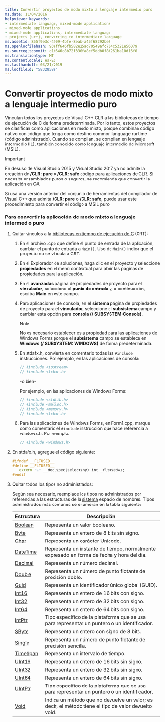 ```yaml
---
title: Convertir proyectos de modo mixto a lenguaje intermedio puro
ms.date: 11/04/2016
helpviewer_keywords:
- intermediate language, mixed-mode applications
- mixed-mode applications
- mixed-mode applications, intermediate language
- projects [C++], converting to intermediate language
ms.assetid: 855f9e3c-4f09-4bfe-8eab-a45f68292be9
ms.openlocfilehash: 93eff646fb582e25ad70549afc714c5321e56079
ms.sourcegitcommit: c1f646c8b72f330fa8cf5ddb0f8f261ba10d16f0
ms.translationtype: MT
ms.contentlocale: es-ES
ms.lasthandoff: 03/21/2019
ms.locfileid: "58328589"
---
```

# <a name="converting-projects-from-mixed-mode-to-pure-intermediate-language"></a>Convertir proyectos de modo mixto a lenguaje intermedio puro

Vinculan todos los proyectos de Visual C++ CLR a las bibliotecas de tiempo de ejecución de C de forma predeterminada. Por lo tanto, estos proyectos se clasifican como aplicaciones en modo mixto, porque combinan código nativo con código que tenga como destino common language runtime (código administrado). Cuando se compilan, se compilan en lenguaje intermedio (IL), también conocido como lenguaje intermedio de Microsoft (MSIL).

> [!IMPORTANT]
> En desuso de Visual Studio 2015 y Visual Studio 2017 ya no admite la creación de **/CLR: pure** o **/CLR: safe** código para aplicaciones de CLR. Si necesita ensamblados puros o seguros, se recomienda que convertir la aplicación en C#.

Si usa una versión anterior del conjunto de herramientas del compilador de Visual C++ que admita **/CLR: pure** o **/CLR: safe**, puede usar este procedimiento para convertir el código a MSIL puro:

### <a name="to-convert-your-mixed-mode-application-into-pure-intermediate-language"></a>Para convertir la aplicación de modo mixto a lenguaje intermedio puro

1. Quitar vínculos a la [bibliotecas en tiempo de ejecución de C](../c-runtime-library/crt-library-features.md) (CRT):

   1. En el archivo .cpp que define el punto de entrada de la aplicación, cambiar el punto de entrada a `Main()`. Uso de `Main()` indica que el proyecto no se vincula a CRT.

   2. En el Explorador de soluciones, haga clic en el proyecto y seleccione **propiedades** en el menú contextual para abrir las páginas de propiedades para la aplicación.

   3. En el **avanzadas** página de propiedades de proyecto para el **vinculador**, seleccione el **punto de entrada** y, a continuación, escriba **Main** en este campo.

   4. Para aplicaciones de consola, en el **sistema** página de propiedades de proyecto para el **vinculador**, seleccione el **subsistema** campo y cambiar esta opción para **consola (/ SUBSYSTEM:Console)**.

      > [!NOTE]
      > No es necesario establecer esta propiedad para las aplicaciones de Windows Forms porque el **subsistema** campo se establece en **Windows (/ SUBSYSTEM: WINDOWS)** de forma predeterminada.

   5. En stdafx.h, convierta en comentario todas las `#include` instrucciones. Por ejemplo, en las aplicaciones de consola:

      ```cpp
      // #include <iostream>
      // #include <tchar.h>
      ```

       -o bien-

       Por ejemplo, en las aplicaciones de Windows Forms:

      ```cpp
      // #include <stdlib.h>
      // #include <malloc.h>
      // #include <memory.h>
      // #include <tchar.h>
      ```

   6. Para las aplicaciones de Windows Forms, en Form1.cpp, marque como comentario el `#include` instrucción que hace referencia a windows.h. Por ejemplo:

      ```cpp
      // #include <windows.h>
      ```

2. En stdafx.h, agregue el código siguiente:

   ```cpp
   #ifndef __FLTUSED__
   #define __FLTUSED__
      extern "C" __declspec(selectany) int _fltused=1;
   #endif
   ```

3. Quitar todos los tipos no administrados:

   Según sea necesario, reemplace los tipos no administrados por referencias a las estructuras de la [sistema](/dotnet/api/system) espacio de nombres. Tipos administrados más comunes se enumeran en la tabla siguiente:

   |Estructura|Descripción|
   |---------------|-----------------|
   |[Boolean](/dotnet/api/system.boolean)|Representa un valor booleano.|
   |[Byte](/dotnet/api/system.byte)|Representa un entero de 8 bits sin signo.|
   |[Char](/dotnet/api/system.char)|Representa un carácter Unicode.|
   |[DateTime](/dotnet/api/system.datetime)|Representa un instante de tiempo, normalmente expresado en forma de fecha y hora del día.|
   |[Decimal](/dotnet/api/system.decimal)|Representa un número decimal.|
   |[Double](/dotnet/api/system.double)|Representa un número de punto flotante de precisión doble.|
   |[Guid](/dotnet/api/system.guid)|Representa un identificador único global (GUID).|
   |[Int16](/dotnet/api/system.int16)|Representa un entero de 16 bits con signo.|
   |[Int32](/dotnet/api/system.int32)|Representa un entero de 32 bits con signo.|
   |[Int64](/dotnet/api/system.int64)|Representa un entero de 64 bits con signo.|
   |[IntPtr](/dotnet/api/system.intptr)|Tipo específico de la plataforma que se usa para representar un puntero o un identificador.|
   |[SByte](/dotnet/api/system.byte)|Representa un entero con signo de 8 bits.|
   |[Single](/dotnet/api/system.single)|Representa un número de punto flotante de precisión sencilla.|
   |[TimeSpan](/dotnet/api/system.timespan)|Representa un intervalo de tiempo.|
   |[UInt16](/dotnet/api/system.uint16)|Representa un entero de 16 bits sin signo.|
   |[UInt32](/dotnet/api/system.uint32)|Representa un entero de 32 bits sin signo.|
   |[UInt64](/dotnet/api/system.uint64)|Representa un entero de 64 bits sin signo.|
   |[UIntPtr](/dotnet/api/system.uintptr)|Tipo específico de la plataforma que se usa para representar un puntero o un identificador.|
   |[Void](/dotnet/api/system.void)|Indica un método que no devuelve un valor; es decir, el método tiene el tipo de valor devuelto void.|